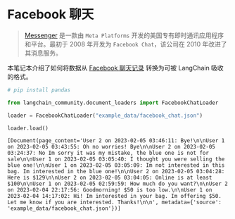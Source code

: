 # Facebook 聊天

>[Messenger](https://en.wikipedia.org/wiki/Messenger_(software)) 是一款由 `Meta Platforms` 开发的美国专有即时通讯应用程序和平台。最初于 2008 年开发为 `Facebook Chat`，该公司在 2010 年改进了其消息服务。

本笔记本介绍了如何将数据从 [Facebook 聊天记录](https://www.facebook.com/business/help/1646890868956360) 转换为可被 LangChain 吸收的格式。

```python
# pip install pandas
```

```python
from langchain_community.document_loaders import FacebookChatLoader
```

```python
loader = FacebookChatLoader("example_data/facebook_chat.json")
```

```python
loader.load()
```

```output
[Document(page_content='User 2 on 2023-02-05 03:46:11: Bye!\n\nUser 1 on 2023-02-05 03:43:55: Oh no worries! Bye\n\nUser 2 on 2023-02-05 03:24:37: No Im sorry it was my mistake, the blue one is not for sale\n\nUser 1 on 2023-02-05 03:05:40: I thought you were selling the blue one!\n\nUser 1 on 2023-02-05 03:05:09: Im not interested in this bag. Im interested in the blue one!\n\nUser 2 on 2023-02-05 03:04:28: Here is $129\n\nUser 2 on 2023-02-05 03:04:05: Online is at least $100\n\nUser 1 on 2023-02-05 02:59:59: How much do you want?\n\nUser 2 on 2023-02-04 22:17:56: Goodmorning! $50 is too low.\n\nUser 1 on 2023-02-04 14:17:02: Hi! Im interested in your bag. Im offering $50. Let me know if you are interested. Thanks!\n\n', metadata={'source': 'example_data/facebook_chat.json'})]
```